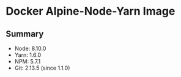 # Docker Alpine-Node-Yarn Image

## Summary

* Node: 8.10.0
* Yarn: 1.6.0
* NPM:  5.7.1
* Git:  2.13.5 (since 1.1.0)
